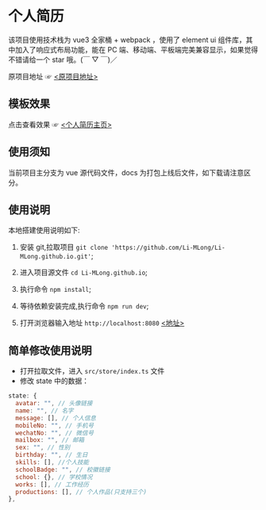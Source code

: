 # 个人简历

该项目使用技术栈为 vue3 全家桶 + webpack ，使用了 element ui 组件库，其中加入了响应式布局功能，能在 PC 端、移动端、平板端完美兼容显示，如果觉得不错请给一个 star 哦。(￣ ▽ ￣)／

原项目地址 ☞ [<原项目地址>](https://github.com/Li-MLong/oldResume)

## 模板效果

点击查看效果 ☞ [<个人简历主页>](https://li-mlong.github.io)

## 使用须知

当前项目主分支为 vue 源代码文件，docs 为打包上线后文件，如下载请注意区分。

## 使用说明

本地搭建使用说明如下:

1. 安装 git,拉取项目 `git clone 'https://github.com/Li-MLong/Li-MLong.github.io.git'`;

2. 进入项目源文件 `cd Li-MLong.github.io`;

3. 执行命令 `npm install`;

4. 等待依赖安装完成,执行命令 `npm run dev`;

5. 打开浏览器输入地址 `http://localhost:8080` [<地址>](http://localhost:8080)

## 简单修改使用说明

- 打开拉取文件，进入 `src/store/index.ts` 文件
- 修改 state 中的数据：

```js
state: {
  avatar: "", // 头像链接
  name: "", // 名字
  message: [], // 个人信息
  mobileNo: "", // 手机号
  wechatNo: "", // 微信号
  mailbox: "", // 邮箱
  sex: "", // 性别
  birthday: "", // 生日
  skills: [], //个人技能
  schoolBadge: "", // 校徽链接
  school: {}, // 学校情况
  works: [], // 工作经历
  productions: [], // 个人作品(只支持三个)
},
```
